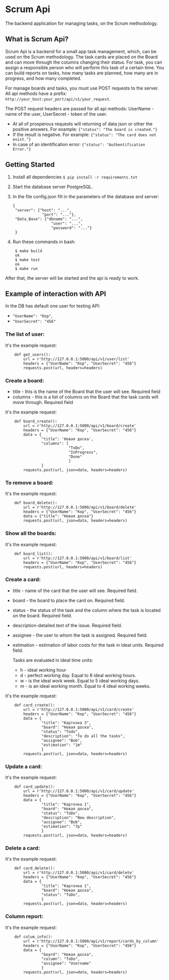 # Scrum Api

The backend application for managing tasks, on the Scrum methodology.

## What is Scrum Api?
Scrum Api is a backend for a small app
task management, which, can be used on the Scrum methodology.
The task cards are placed on the Board and can move through the columns changing their status.
For task, you can assign a responsible person who will perform this task of a certain time.
You can build reports on tasks, how many tasks are planned, how many are in progress, and how many completed.

For manage boards and tasks, you must use POST requests to the server.
All api methods have a prefix: `http://your_host:your_port/api/v1/your_request`.

The POST request headers are passed for all api methods: UserName - name of the user, UserSecret - token of the user.

* At all of prosperous requests will returning of data json or other the positive answers. For example: `{"status": "The board is created."}`
* If the result is negative. For example: `{"status": "The card does not exist."}`
* In case of an identification error: `{"status": "Authentification Error."}`
  
## Getting Started

1. Install all dependencies `$ pip install -r requirements.txt`
2. Start the database server PostgreSQL.
3. In the file config.json fill in the parameters of the database and server:
    
       {
        "server": {"host": "...", 
                    "port": "..."}, 
        "Data_Base": {"dbname": "...", 
                        "user": "...",
                        "password": "..."}
        }
4. Run these commands in bash:

        $ make build
        ok
        $ make test
        ok
        $ make run

After that, the server will be started and the api is ready to work.

## Example of interaction with API
In the DB has default one user for testing API: 
- `"UserName": "Kop"`, 
- `"UserSecret": "456"`

### The list of user:
It's the example request:

        def get_users():
            url = r'http://127.0.0.1:5000/api/v1/user/list'
            headers = {"UserName": "Kop", "UserSecret": "456"}
            requests.post(url, headers=headers)

### Create a board:
- title - this is the name of the Board that the user will see. Required field
- columns - this is a list of columns on the Board that the task cards will move through.
Required field

It's the example request:

        def board_create():
            url = r'http://127.0.0.1:5000/api/v1/board/create'
            headers = {"UserName": "Kop", "UserSecret": "456"}
            data = {
                    "title": 'Новая доска',
                    "columns": [
                                "ToDo",
                                "InProgress",
                                "Done"
                                ]
                    }
            requests.post(url, json=data, headers=headers)

### To remove a board:
It's the example request:

        def board_delete():
            url = r'http://127.0.0.1:5000/api/v1/board/delete'
            headers = {"UserName": "Kop", "UserSecret": "456"}
            data = {"title": "Новая доска"}
            requests.post(url, json=data, headers=headers)


### Show all the boards:

It's the example request:

        def board_list():
            url = r'http://127.0.0.1:5000/api/v1/board/list'
            headers = {"UserName": "Kop", "UserSecret": "456"}
            requests.post(url, headers=headers)

### Create a card:

- title - name of the card that the user will see. Required field.
- board - the board to place the card on. Required field.
- status - the status of the task and the column where the task is located on the board. Required field.
- description-detailed text of the issue. Required field.
- assignee - the user to whom the task is assigned. Required field.
- estimation - estimation of labor costs for the task in ideal units. Required field. 
  
  Tasks are evaluated in ideal time units:
  - h - ideal working hour
  - d - perfect working day. Equal to 8 ideal working hours.
  - w - is the ideal work week. Equal to 5 ideal working days.
  - m - is an ideal working month. Equal to 4 ideal working weeks.
  

It's the example request:

        def card_create():
            url = r'http://127.0.0.1:5000/api/v1/card/create'
            headers = {"UserName": "Kop", "UserSecret": "456"}
            data = {
                    "title": "Карточка 3",
                    "board": "Новая доска",
                    "status": "Todo",
                    "description": "To do all the tasks",
                    "assignee": "Bob",
                    "estimation": "1m"
                    }
            requests.post(url, json=data, headers=headers) 

### Update a card:

It's the example request:

        def card_update():
            url = r'http://127.0.0.1:5000/api/v1/card/update'
            headers = {"UserName": "Kop", "UserSecret": "456"}
            data = {
                    "title": "Карточка 1",
                    "board": "Новая доска",
                    "status": "ToDo",
                    "description": "New description",
                    "assignee": "Bob",
                    "estimation": "7p"
                    }
            requests.post(url, json=data, headers=headers) 

### Delete a card:

It's the example request:

        def card_delete():
            url = r'http://127.0.0.1:5000/api/v1/card/delete'
            headers = {"UserName": "Kop", "UserSecret": "456"}
            data = {
                    "title": "Карточка 1",
                    "board": "Новая доска",
                    "status": "ToDo",
                    }
            requests.post(url, json=data, headers=headers) 

### Column report:

It's the example request:

        def colum_info():
            url = r'http://127.0.0.1:5000/api/v1/report/cards_by_column'
            headers = {"UserName": "Kop", "UserSecret": "456"}
            data = {
                    "board": "Новая доска",
                    "column": "ToDo",
                    "assignee": "Username"
                    }
            requests.post(url, json=data, headers=headers) 
